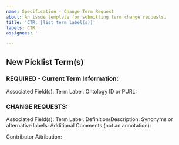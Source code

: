 ```yaml
---
name: Specification - Change Term Request
about: An issue template for submitting term change requests.
title: 'CTR: [list term label(s)]'
labels: CTR
assignees: ''

---
```


<You may request multiple terms in a single issue. Delete the fields irrelevant to your request.>

## New Picklist Term(s)

### REQUIRED - Current Term Information:
Associated Field(s):
Term Label:
Ontology ID or PURL: 


### CHANGE REQUESTS:
Associated Field(s):
Term Label:
Definition/Description:
Synonyms or alternative labels:
Additional Comments (not an annotation):

Contributor Attribution: <ORCiD is preferred><Contributor information is added the the term when created when possible.>
